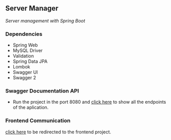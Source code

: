 ## Server Manager
_Server management with Spring Boot_


### Dependencies

- Spring Web
- MySQL Driver
- Validation
- Spring Data JPA
- Lombok
- Swagger UI
- Swagger 2


### Swagger Documentation API

- Run the project in the port 8080 and [click here](http://localhost:8080/swagger-ui.html#/server-resource) to show all 
the endpoints of the aplication.


### Frontend Communication

[click here](https://github.com/CleuJunior/Server-Manager-Frontend) to be redirected to the frontend project.